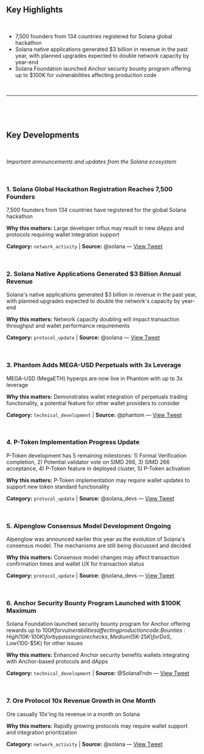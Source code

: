 



&nbsp;

&nbsp;

## Key Highlights

&nbsp;

- 7,500 founders from 134 countries registered for Solana global hackathon
- Solana native applications generated $3 billion in revenue in the past year, with planned upgrades expected to double network capacity by year-end
- Solana Foundation launched Anchor security bounty program offering up to $100K for vulnerabilities affecting production code

&nbsp;



---




&nbsp;

&nbsp;

## Key Developments

&nbsp;

*Important announcements and updates from the Solana ecosystem*

&nbsp;


### 1. Solana Global Hackathon Registration Reaches 7,500 Founders

7,500 founders from 134 countries have registered for the global Solana hackathon

**Why this matters:** Large developer influx may result in new dApps and protocols requiring wallet integration support

**Category:** `network_activity` | **Source:** @solana — [View Tweet](https://twitter.com/solana/status/1981536798879662104)

&nbsp;

### 2. Solana Native Applications Generated $3 Billion Annual Revenue

Solana's native applications generated $3 billion in revenue in the past year, with planned upgrades expected to double the network's capacity by year-end

**Why this matters:** Network capacity doubling will impact transaction throughput and wallet performance requirements

**Category:** `protocol_update` | **Source:** @solana — [View Tweet](https://twitter.com/solana/status/1981022597295804471)

&nbsp;

### 3. Phantom Adds MEGA-USD Perpetuals with 3x Leverage

MEGA-USD (MegaETH) hyperps are now live in Phantom with up to 3x leverage

**Why this matters:** Demonstrates wallet integration of perpetuals trading functionality, a potential feature for other wallet providers to consider

**Category:** `technical_development` | **Source:** @phantom — [View Tweet](https://twitter.com/phantom/status/1981059146591170825)

&nbsp;

### 4. P-Token Implementation Progress Update

P-Token development has 5 remaining milestones: 1) Formal Verification completion, 2) Potential validator vote on SIMD 266, 3) SIMD 266 acceptance, 4) P-Token feature in deployed cluster, 5) P-Token activation

**Why this matters:** P-Token implementation may require wallet updates to support new token standard functionality

**Category:** `protocol_update` | **Source:** @solana_devs — [View Tweet](https://twitter.com/solana_devs/status/1980302943737020854)

&nbsp;

### 5. Alpenglow Consensus Model Development Ongoing

Alpenglow was announced earlier this year as the evolution of Solana's consensus model. The mechanisms are still being discussed and decided

**Why this matters:** Consensus model changes may affect transaction confirmation times and wallet UX for transaction status

**Category:** `protocol_update` | **Source:** @solana_devs — [View Tweet](https://twitter.com/solana_devs/status/1979201539848675372)

&nbsp;

### 6. Anchor Security Bounty Program Launched with $100K Maximum

Solana Foundation launched security bounty program for Anchor offering rewards up to $100K for vulnerabilities affecting production code. Bounties: High ($10K-$100K) for bypassing core checks, Medium ($5K-$25K) for DoS, Low ($100-$5K) for other issues

**Why this matters:** Enhanced Anchor security benefits wallets integrating with Anchor-based protocols and dApps

**Category:** `technical_development` | **Source:** @SolanaFndn — [View Tweet](https://twitter.com/SolanaFndn/status/1979204100400038113)

&nbsp;

### 7. Ore Protocol 10x Revenue Growth in One Month

Ore casually 10x'ing its revenue in a month on Solana

**Why this matters:** Rapidly growing protocols may require wallet support and integration prioritization

**Category:** `network_activity` | **Source:** @solana — [View Tweet](https://twitter.com/solana/status/1981559555793269239)

&nbsp;
